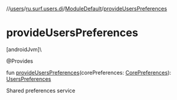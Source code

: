 //[users](../../../index.md)/[ru.surf.users.di](../index.md)/[ModuleDefault](index.md)/[provideUsersPreferences](provide-users-preferences.md)

# provideUsersPreferences

[androidJvm]\

@Provides

fun [provideUsersPreferences](provide-users-preferences.md)(corePreferences: [CorePreferences](../../../../../modules/core/core/ru.surf.core.data.preferences/-core-preferences/index.md)): [UsersPreferences](../../ru.surf.users.data.preferences/-users-preferences/index.md)

Shared preferences service

